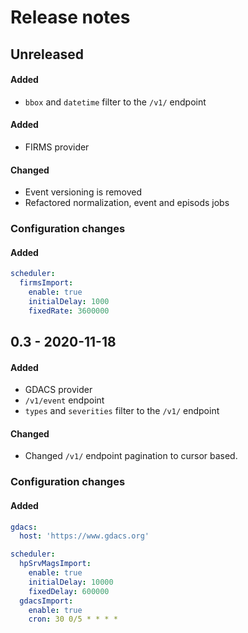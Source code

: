# Release notes

## Unreleased
#### Added
- `bbox` and `datetime` filter to the `/v1/` endpoint

#### Added
- FIRMS provider
#### Changed
- Event versioning is removed 
- Refactored normalization, event and episods jobs

### Configuration changes
#### Added
```yaml
scheduler:
  firmsImport:
    enable: true
    initialDelay: 1000
    fixedRate: 3600000
```

## 0.3 - 2020-11-18
#### Added
- GDACS provider
- `/v1/event` endpoint
- `types` and `severities` filter to the `/v1/` endpoint
#### Changed
- Changed `/v1/` endpoint pagination to cursor based.

### Configuration changes
#### Added
```yaml
gdacs:
  host: 'https://www.gdacs.org'

scheduler:
  hpSrvMagsImport:
    enable: true
    initialDelay: 10000
    fixedDelay: 600000
  gdacsImport:
    enable: true
    cron: 30 0/5 * * * *
```
